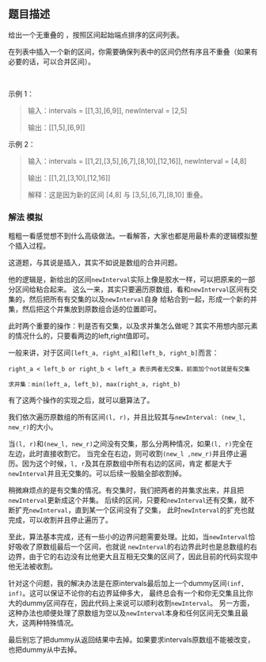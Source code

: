 ## 题目描述

给出一个无重叠的 ，按照区间起始端点排序的区间列表。

在列表中插入一个新的区间，你需要确保列表中的区间仍然有序且不重叠（如果有必要的话，可以合并区间）。

 

示例 1：
>输入：intervals = [[1,3],[6,9]], newInterval = [2,5]
>
>输出：[[1,5],[6,9]]

示例 2：
>输入：intervals = [[1,2],[3,5],[6,7],[8,10],[12,16]], newInterval = [4,8]
>
>输出：[[1,2],[3,10],[12,16]]
>
>解释：这是因为新的区间 [4,8] 与 [3,5],[6,7],[8,10] 重叠。


### 解法 模拟
粗粗一看感觉想不到什么高级做法。一看解答，大家也都是用最朴素的逻辑模拟整个插入过程。

这道题，与其说是插入，其实不如说是数组的合并问题。

他的逻辑是，新给出的区间`newInterval`实际上像是胶水一样，可以把原来的一部分区间给粘合起来。
这么一来，其实只要遍历原数组，看和`newInterval`区间有交集的，然后把所有有交集的以及`newInterval`自身
给粘合到一起，形成一个新的并集，然后把这个并集放到原数组合适的位置即可。

此时两个重要的操作：判是否有交集，以及求并集怎么做呢？其实不用想内部元素的情况什么的，只要看两边的left,right值即可。

一般来讲，对于区间`[left_a, right_a]`和`[left_b, right_b]`而言：
```text
right_a < left_b or right_b < left_a 表示两者无交集，前面加个not就是有交集

求并集：min(left_a, left_b), max(right_a, right_b)
```

有了这两个操作的实现之后，就可以磨算法了。

我们依次遍历原数组的所有区间`(l, r)`，并且比较其与`newInterval: (new_l, new_r)`的大小。

当`(l, r)`和`(new_l, new_r)`之间没有交集，那么分两种情况，如果`(l, r)`完全在左边，此时直接收割它。
当完全在右边，则可收割`(new_l ,new_r)`并且停止遍历。因为这个时候，`l, r`及其在原数组中所有右边的区间，肯定
都是大于`newInterval`并且无交集的。可以后续一股脑全部收割掉。

稍微麻烦点的是有交集的情况。有交集时，我们把两者的并集求出来，并且把`newInterval`更新成这个并集。
后续的区间，只要和`newInterval`还有交集，就不断扩充`newInterval`，直到某一个区间没有了交集，
此时`newInterval`的扩充也就完成，可以收割并且停止遍历了。

至此，算法基本完成，还有一些小的边界问题需要处理。比如，当`newInterval`恰好吸收了原数组最后一个区间，也就说
`newInterval`的右边界此时也是总数组的右边界，由于它的右边没有比他更大且互相无交集的区间了，因此目前的代码实现中
他无法被收割。

针对这个问题，我的解决办法是在原intervals最后加上一个dummy区间`(inf, inf)`。这可以保证不论你的右边界延伸多大，
最终总会有一个和你无交集且比你大的dummy区间存在，因此代码上来说可以顺利收割`newInterval`。
另一方面，这种办法也顺便处理了原数组为空以及`newInterval`本身和任何区间无交集且最大，这两种特殊情况。

最后别忘了把dummy从返回结果中去掉。如果要求intervals原数组不能被改变，也把dummy从中去掉。